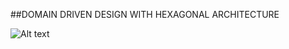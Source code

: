 ##DOMAIN DRIVEN DESIGN WITH HEXAGONAL ARCHITECTURE

<img src="https://8thlight.com/blog/assets/posts/2021-05-18-a-color-coded-guide-to-ports-and-adapters/ports-and-adapters-906034dd0d7b95453b0426613281116f6cf9a371e6b82f2abb8d2eada800d8dd.svg" alt="Alt text" title="Optional title">
